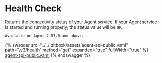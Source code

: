 # Health Check

Returns the connectivity status of your Agent service. If your Agent service is started and running properly, the status value will be `UP`.

`Available on Agent 2.57.0 and above.`&#x20;

{% swagger src="../../.gitbook/assets/agent-api-public.yaml" path="/v3/health" method="get" expanded="true" fullWidth="true" %}
[agent-api-public.yaml](../../.gitbook/assets/agent-api-public.yaml)
{% endswagger %}
